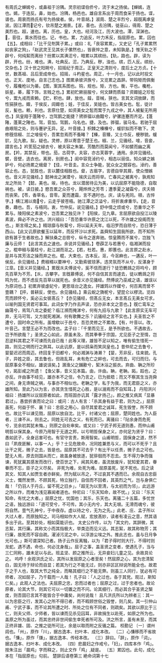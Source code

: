 <!-- { "loadSidebar": true } -->
有周氏之蝉嫣兮，或鼻祖于汾隅。灵宗初谍伯侨兮，流于末之扬侯。【蝉嫣，连也。嫣，于连反。鼻，始也。汾隅，杨邑也。雄自言系出于周而食采于扬也。谍，谱也。周衰而扬氏有号为扬侯者。侯，叶音胡。】淑周、楚之丰烈兮，超旣离虖皇波。因江潭而𣶂记兮，钦吊楚之湘景。【淑，善也。去汾隅，徙巫山，得周、楚之美烈也。超，速也。离，历也。皇，大也。经河及江，历大波也。潭，深渊也。𣶂，音往，乘水而往也。记，书也。累，力追反，叶力禾反，指屈原也。累，囚也【五】。成相曰：「比干见刳箕子累。」或曰：礼「丧容累累」，又史记「孔子累累然如丧家之狗」，「赵武灵王见其长子傫然也」，皆衰悴之意，未知孰是。】惟天轨之不辟兮，何纯絜而离纷？纷累以其淟涊兮，暗累以其缤纷。【轨，路也。辟，读为辟，开也。纷，难也。淟，吐典反。涊，乃典反。秽，浊也。缤，匹人反。缤纷，交杂也。】汉十世之阳朔兮，招摇纪于周正。正皇天之清则兮，度后土之方贞。【十世，数髙祖、吕后至成帝也。招摇，斗杓星也。周正，十一月也，记以此时投文也。正天、度地，自言己志也。】图累承彼洪族兮，又览累之昌辞。带钩矩而佩衡兮，履欃枪以为綦。【图，案其系图也。钩，规也。矩，方也。衡，平也。欃枪，妖星。綦，履下饰，言贱之也。】累初贮厥丽服兮，何文肆而质䪥？资娵娃之珍髢兮，鬻九戎而索赖。【贮，积也。肆，放也。䪥，音械，狭也。言其文词放肆，而性狷狭也。娵，于侯反，闾娵也；娃，于佳反，吴娃也。皆古美女也。髢，徒计反，髪也。赖，利也。言原仕楚，如资美女之髢而鬻于九戎之中，其人被髪无所用也。】凤皇翔于蓬陼兮，岂驾鹅之能捷？骋骅骝以曲囏兮，驴骡连蹇而齐足。【蓬陼，蓬莱之陼也。驾，音加。驾鹅，乌名也。捷，及也。骅骝，骏马名。若驰于屈曲艰阻之处，则与蹇驴无异。足，叶音接。】枳棘之榛榛兮，蝯貁拟而不敢下。灵修旣信椒、兰之唼佞兮，吾累忽焉而不蚤睹？【榛，音臻，又士巾反，梗秽貌。蝯貁，见九歌。拟，疑也。灵修，原以寄意于楚王也。椒、兰，见骚经。唼，音妾，譛言也。】衿芰茄之緑衣兮，被夫容之朱裳。芳酷烈而莫闻兮，不如襞而幽之离房。【衿，其禁反，带也。茄，古荷字。夫容，亦古芙蓉字，通用。余并见骚经。襞，音壁，迭衣也。离房，别房也。】闺中容竞淖约兮，相态以丽佳。知众嫭之嫉妒兮，何必扬累之蛾睂？【佳，叶音圭。言众士争能，犹众女之兢容也。淖约，善容止也。态，犹胜也，言以麓佳相胜也。睂，古眉字，言德自举其屑，使众憎嫉也。音义并见骚经。】懿神龙之渊潜兮，竢庆云而将举。亡春风之被离兮，孰焉知龙之所处？【懿，美也。竢，待也。龙以潜居待云为美，以讥屈原不能隐德，自取祸也。被，读日披。】愍吾累之众芬兮，飓烨烨之芳苓；遭季夏之凝霜兮，庆夭顇而丧荣。【苓，香草名，音零。夏而遭霜，言不遇时也。庆，读与羌同。顇，古悴字。】横江湘以南𣶂兮，云走乎彼苍梧。驰江潭之泛溢兮，将折衷虖重华。【走，音奏，趣也。吾，与梧同。衷，竹仲反。说见骚经。】舒中情之烦或兮，恐重华之不累与。陵阳侯之素波兮，岂吾累之独见许？【阳侯，见九章。言屈原欲自投江以陵素波，舜必不许之也。洪兴祖曰：「吾恐重华许原之沈江以死，不许雄之投阁而生也。」斯言得之矣。】精琼靡与秋菊兮，将以延夫天年。临汨罗而自陨兮，恐日薄于西山。【此又讥原欲餐玉以延年，而反怀沙以求死。盖舜知生固我所欲，而不知所欲有甚于生者故也。】解扶桑之总辔兮，纵令之遂奔驰。惊皇腾而不属兮，岂独飞廉与云师！【此言其去之速也。余说并见骚经。】卷薜芷与若惠兮，临湘渊而投之。棍申椒与菌桂兮，赴江湖而沤之。【若，杜若。惠，即蕙也。此言原之赴水，是并与其芳洁之操而弃之也。棍，大束也，古本反。沤，今沤麻也，一遘反，叶一侯反。余见骚经。】费椒稰以要神兮，又勤索彼琼茅。违灵氛而不从兮，反湛身于江皐。【音义并见骚经。】累旣乑夫傅说兮，奚不信而遂行？徒恐鷤䳏之将呜兮，顾先百草为不芳。【乑，古攀字。言旣慕傅说，何不自信其言而遽去，徒以鷤䳏之将鸣为忧，而不虑反先百草以就死也。余音义亦见骚经。然傅说乃巫咸之语，雄误以为原词也。】初累弃彼虙妃兮，更思瑶台之逸女。抨雄鸩以作媒兮，何百离而曾不壹耦？【抨，普耕反，使也。余见骚经。】乘云蜺之旖柅兮，望昆仑以樛流。览四荒而顾怀兮，奚必云女彼髙丘？【亦见骚经，但髙丘无女，本言髙丘无美女可求，以喻列国无贤君可事耳。此词女字乃作去声读，恐亦非本文之意也。】旣亡鸾车之幽蔼兮，焉驾八龙之委蛇？临江濒而掩涕兮，何有九招与九歌？【此言原实无车可弃，无马可驾，又方就死湘渊，何有歌舞之乐？讥骚经之言不实也。】夫圣哲之不遭兮，固时命之所有。虽增欷以于邑兮，吾恐灵修之不累改。【有，叶音以。改，叶音己。言楚王必不为而改也。孟子曰：「千里而见王，是予所欲也。不遇故去，岂予所欲哉？」圣贤之心如此，原虽未及，而其拳拳于宗国，尤见臣子之至情，岂忍逆料其君之不可谏而先自已哉！此等义理，雄皆不足以知之，唯有偷生惜死一路，则见之明而行之熟耳。以此讥原，是以鸱枭而笑凤皇也。】昔仲尼之去鲁兮，婓婓迟迟而周迈。终回复于旧都兮，何必湘渊与涛濑？【婓，芳非反，往来貌。孔子，异姓之臣，其去鲁也，但政乱耳，未有危亡之衅也，可去而去，可归而归，与屈原事全不相似，雄说误矣。】溷渔父之餔歠兮，絜沐浴之振衣。弃曲、聃之所珍兮，跖彭咸之所遗！【渔父事，音义见本篇。由，许由。聃，老聃。跖，蹈也，之亦反。许由事不经见，雄亦本不之信，令乃言之，已为抵牾；而又不察其生当尧舜之间，身无谗贼之祸，与事亦不相似也。老聃之学，私于为我，而无君臣之义，亦雄所知。至此乃以为言，亦其贪生惜死之心胜，是以溺焉而不自知耳。】
丹阳洪兴祖曰：扬雄所以议屈原者如此，而班固亦讥其「露才扬己」，颜之推又病其「显暴君过」。愚尝折衷而论之曰：或问：古人有言：「杀其身有益于君，则为之。」屈原虽死，何益于怀、襄？曰：忠臣之用心，自尽其爱君之诚耳，死生毁誉，所不顾也。故比干以谏见戮，屈原以放自沈。比干，纣诸父也；屈原，楚同姓也。为人臣者，三谏不从，则去之。同姓无可去之义，有死而已。离骚曰：「阽余身而危死兮，览余初其犹未悔。」则原之自处审矣。或又曰：宁武子邦无道则愚，而仲山甫明哲以保其身。今原乃用智于无道之邦，以亏明哲保身之义，亦何足为贤乎？曰：愚如武子，全身远害可也。有官守言责，斯用智矣。山甫明哲，固保身之道，然不曰「夙夜匪解，以事一人」乎？士见危致命，况同姓兼恩与义，而可以不死乎？且比干之死，微子之去，皆是也。屈原其不可去乎？有比干以任责，微子去之可也。楚无人焉，原去则国从而亡，故虽身被放逐，犹徘徊而不忍去。生不得力争而强谏，死犹冀其感发而改行，使百世之下，闻其风者，虽流放废斥，犹知爱其君，眷眷而不忘，臣子之义尽矣。
非死为难，处死为难。屈原虽死，犹不死也。后之读其文、知其人如贾生者亦鲜矣。然为赋以吊之，不过哀其不遇而已。余观自古忠臣义士，慨然发愤，不顾其死，特立独行，自信而不回者，其英烈之气，岂与身俱亡哉！「仍羽人于丹丘，留不死之旧乡」，「超无为以至清，与太初而为邻」，此远游之所以作，而难为浅见寡闻者道也。仲尼曰：「乐天知命，故不忧。」又曰：「乐天知命，有忧之大者。」屈原之忧，忧国也；其乐，乐天也。离骚二十五篇，多忧世之语，独远游曰：「道可受兮，不可传。其小无内兮，其大无垠。无滑而魂兮，彼将自然。壹气孔神兮，于中夜存。虚以待之兮，无为之先。」此老、庄、孟子所以大过人者，而原独知之。司马相如作大人赋，宏放髙妙，读者有凌云之意，然其语多出于此。至其妙处，相如莫能识也。
太史公作传，以为「其文约，其辞微，其志絜，其行廉。其称文小而其指极大，举类迩而见义远。其志絜，故其称物芳；其行廉，故死而不容自疏。濯淖污泥之中，以浮游尘埃之外。推此志也，虽与日月争光可也。」斯可谓深知己者。扬子云作反离騒，以为「君子得时则大行，不得时则龙蛇。遇不遇，命也，何必沈身哉」。屈子之事，盖圣贤之变者，使遇孔子，当与三仁同称，雄未足以与此。班孟坚、颜之推所云，无异妾妇儿童之见。余故具论之。
呜呼！余观洪氏之论，其所以发屈原之心者至矣！然屈原之心，其为忠清絜白，固无待于辩论而自显；若其为行之不能无过，则亦非区区辩说所能全也。故君子之于人也，取其大节之纯全，而略其细行之不能无弊。则虽三人同行，犹必有可师者，况如屈子，乃千载而一人哉！
孔子曰：「人之过也，各于其党。观过，斯知仁矣。」此观人之法也。夫屈原之忠，忠而过者也；屈原之过，过于忠者也。故论原者，论其大节，则其它可以一切置之而不问。论其细行，而必其合乎圣贤之榘度，则吾固已言其不能皆合于中庸矣，尚何说哉！
且凡洪氏所以为辨者三：其一以为忠臣之行，发其心之所不得已者，而不暇顾世俗之毁誉，则几矣。其一引仲山甫、宁武子事，而不论其所遭之时、所处之位有不同者，则疏矣。其欲以原比于三仁，则夫父师、少师者，皆以谏而见杀见囚耳，非故捐生以赴死，如原之所为也。
盖原之所为虽过，而其忠终非世间偷生幸死者所可及。洪之所言，虽有未至，而其正终非雄、固、之推之徒所可比，余是以取而附之反骚之篇。
校勘记
〔一〕谓州闾也。「州」，原作「川」，据古逸本、扫叶本、成化本改。
〔二〕心慊移而不省故也。「慊」，原作「熑」，据古逸本、传经本改。
（三）辞曰。「辞」，原作「词」，据古逸本、扫叶本、成化本改。
〔四〕悲晨妇之作戒兮。「妇」，四库本作「鸡」。按朱注出「晨鸡」字而释之，则止文作「鸡」,疑是。
〔五〕累囚也。此句，成化本在「指屈原也」句前。
楚辞后语卷第三
絶命词第十七
